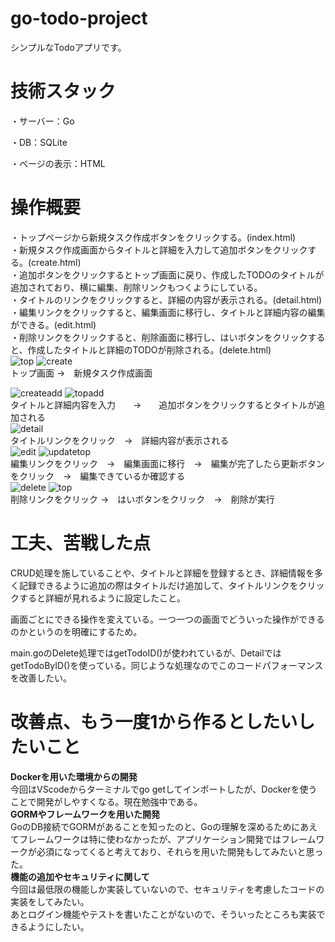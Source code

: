 # go-todo-project
シンプルなTodoアプリです。
# 技術スタック
・サーバー：Go<br>
 
・DB：SQLite<br>
    
・ページの表示：HTML<br>

# 操作概要
・トップページから新規タスク作成ボタンをクリックする。(index.html)<br>
・新規タスク作成画面からタイトルと詳細を入力して追加ボタンをクリックする。(create.html)<br>
・追加ボタンをクリックするとトップ画面に戻り、作成したTODOのタイトルが追加されており、横に編集、削除リンクもつくようにしている。<br>
・タイトルのリンクをクリックすると、詳細の内容が表示される。(detail.html)<br>
・編集リンクをクリックすると、編集画面に移行し、タイトルと詳細内容の編集ができる。(edit.html)<br>
・削除リンクをクリックすると、削除画面に移行し、はいボタンをクリックすると、作成したタイトルと詳細のTODOが削除される。(delete.html)<br>
![top](https://github.com/shuto5/go-todo-project/assets/85450386/66cad927-08a1-4f23-8282-804bea0cdf12)
![create](https://github.com/shuto5/go-todo-project/assets/85450386/c496eb08-e0e5-4686-8c1e-aebf98d24a61)<br>
トップ画面   →　新規タスク作成画面<br>


![createadd](https://github.com/shuto5/go-todo-project/assets/85450386/7a0fd16d-10d2-4d2c-bdde-3f20635c0e9a)
![topadd](https://github.com/shuto5/go-todo-project/assets/85450386/07e20baf-511d-44f2-851b-09c6aae973fb)<br>
タイトルと詳細内容を入力　　→　　追加ボタンをクリックするとタイトルが追加される<br>
![detail](https://github.com/shuto5/go-todo-project/assets/85450386/29085907-1e6b-41d4-9e3b-5fd1090f3606)<br>
タイトルリンクをクリック　→　詳細内容が表示される<br>
![edit](https://github.com/shuto5/go-todo-project/assets/85450386/d9474e76-5cb8-4855-a13a-cff65dd3d351)
![updatetop](https://github.com/shuto5/go-todo-project/assets/85450386/9138d5d5-2763-4b1f-bb6d-b9e8eff800c9)<br>
編集リンクをクリック　→　編集画面に移行　→　編集が完了したら更新ボタンをクリック　→　編集できているか確認する<br>
![delete](https://github.com/shuto5/go-todo-project/assets/85450386/89f77f66-e525-4d2f-a0fa-bc7df80a0f90)
![top](https://github.com/shuto5/go-todo-project/assets/85450386/66cad927-08a1-4f23-8282-804bea0cdf12)<br>
削除リンクをクリック →　はいボタンをクリック　→　削除が実行

# 工夫、苦戦した点
CRUD処理を施していることや、タイトルと詳細を登録するとき、詳細情報を多く記録できるように追加の際はタイトルだけ追加して、タイトルリンクをクリックすると詳細が見れるように設定したこと。

画面ごとにできる操作を変えている。一つ一つの画面でどういった操作ができるのかというのを明確にするため。

main.goのDelete処理ではgetTodoID()が使われているが、DetailではgetTodoByID()を使っている。同じような処理なのでこのコードパフォーマンスを改善したい。

# 改善点、もう一度1から作るとしたいしたいこと
**Dockerを用いた環境からの開発**<br>
今回はVScodeからターミナルでgo getしてインポートしたが、Dockerを使うことで開発がしやすくなる。現在勉強中である。<br>
**GORMやフレームワークを用いた開発**<br>
GoのDB接続でGORMがあることを知ったのと、Goの理解を深めるためにあえてフレームワークは特に使わなかったが、アプリケーション開発ではフレームワークが必須になってくると考えており、それらを用いた開発もしてみたいと思った。<br>
**機能の追加やセキュリティに関して**<br>
今回は最低限の機能しか実装していないので、セキュリティを考慮したコードの実装をしてみたい。<br>
あとログイン機能やテストを書いたことがないので、そういったところも実装できるようにしたい。

